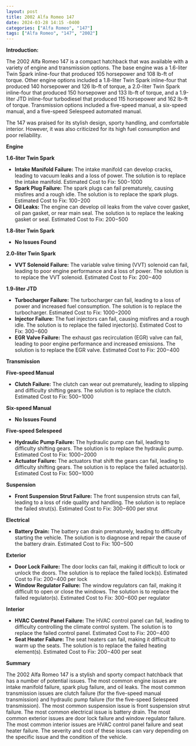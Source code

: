 ```yaml
---
layout: post
title: 2002 Alfa Romeo 147
date: 2024-03-28 14:15 -0400
categories: ["Alfa Romeo", "147"]
tags: ["Alfa Romeo", "147", "2002"]
---
```

**Introduction:**

The 2002 Alfa Romeo 147 is a compact hatchback that was available with a variety of engine and transmission options. The base engine was a 1.6-liter Twin Spark inline-four that produced 105 horsepower and 108 lb-ft of torque. Other engine options included a 1.8-liter Twin Spark inline-four that produced 140 horsepower and 126 lb-ft of torque, a 2.0-liter Twin Spark inline-four that produced 150 horsepower and 133 lb-ft of torque, and a 1.9-liter JTD inline-four turbodiesel that produced 115 horsepower and 162 lb-ft of torque. Transmission options included a five-speed manual, a six-speed manual, and a five-speed Selespeed automated manual.

The 147 was praised for its stylish design, sporty handling, and comfortable interior. However, it was also criticized for its high fuel consumption and poor reliability.

**Engine**

**1.6-liter Twin Spark**

* **Intake Manifold Failure:** The intake manifold can develop cracks, leading to vacuum leaks and a loss of power. The solution is to replace the intake manifold. Estimated Cost to Fix: $500-$1000
* **Spark Plug Failure:** The spark plugs can fail prematurely, causing misfires and a rough idle. The solution is to replace the spark plugs. Estimated Cost to Fix: $100-$200
* **Oil Leaks:** The engine can develop oil leaks from the valve cover gasket, oil pan gasket, or rear main seal. The solution is to replace the leaking gasket or seal. Estimated Cost to Fix: $200-$500

**1.8-liter Twin Spark**

* **No Issues Found**

**2.0-liter Twin Spark**

* **VVT Solenoid Failure:** The variable valve timing (VVT) solenoid can fail, leading to poor engine performance and a loss of power. The solution is to replace the VVT solenoid. Estimated Cost to Fix: $200-$400

**1.9-liter JTD**

* **Turbocharger Failure:** The turbocharger can fail, leading to a loss of power and increased fuel consumption. The solution is to replace the turbocharger. Estimated Cost to Fix: $1000-$2000
* **Injector Failure:** The fuel injectors can fail, causing misfires and a rough idle. The solution is to replace the failed injector(s). Estimated Cost to Fix: $300-$600
* **EGR Valve Failure:** The exhaust gas recirculation (EGR) valve can fail, leading to poor engine performance and increased emissions. The solution is to replace the EGR valve. Estimated Cost to Fix: $200-$400

**Transmission**

**Five-speed Manual**

* **Clutch Failure:** The clutch can wear out prematurely, leading to slipping and difficulty shifting gears. The solution is to replace the clutch. Estimated Cost to Fix: $500-$1000

**Six-speed Manual**

* **No Issues Found**

**Five-speed Selespeed**

* **Hydraulic Pump Failure:** The hydraulic pump can fail, leading to difficulty shifting gears. The solution is to replace the hydraulic pump. Estimated Cost to Fix: $1000-$2000
* **Actuator Failure:** The actuators that shift the gears can fail, leading to difficulty shifting gears. The solution is to replace the failed actuator(s). Estimated Cost to Fix: $500-$1000

**Suspension**

* **Front Suspension Strut Failure:** The front suspension struts can fail, leading to a loss of ride quality and handling. The solution is to replace the failed strut(s). Estimated Cost to Fix: $300-$600 per strut

**Electrical**

* **Battery Drain:** The battery can drain prematurely, leading to difficulty starting the vehicle. The solution is to diagnose and repair the cause of the battery drain. Estimated Cost to Fix: $100-$500

**Exterior**

* **Door Lock Failure:** The door locks can fail, making it difficult to lock or unlock the doors. The solution is to replace the failed lock(s). Estimated Cost to Fix: $200-$400 per lock
* **Window Regulator Failure:** The window regulators can fail, making it difficult to open or close the windows. The solution is to replace the failed regulator(s). Estimated Cost to Fix: $300-$600 per regulator

**Interior**

* **HVAC Control Panel Failure:** The HVAC control panel can fail, leading to difficulty controlling the climate control system. The solution is to replace the failed control panel. Estimated Cost to Fix: $200-$400
* **Seat Heater Failure:** The seat heaters can fail, making it difficult to warm up the seats. The solution is to replace the failed heating element(s). Estimated Cost to Fix: $200-$400 per seat

**Summary**

The 2002 Alfa Romeo 147 is a stylish and sporty compact hatchback that has a number of potential issues. The most common engine issues are intake manifold failure, spark plug failure, and oil leaks. The most common transmission issues are clutch failure (for the five-speed manual transmission) and hydraulic pump failure (for the five-speed Selespeed transmission). The most common suspension issue is front suspension strut failure. The most common electrical issue is battery drain. The most common exterior issues are door lock failure and window regulator failure. The most common interior issues are HVAC control panel failure and seat heater failure. The severity and cost of these issues can vary depending on the specific issue and the condition of the vehicle.
